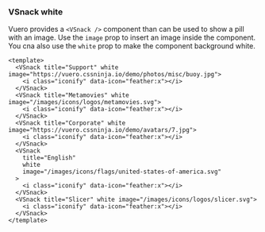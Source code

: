### VSnack white

Vuero provides a `<VSnack />` component than can be used to show
a pill with an image. Use the `image` prop to insert an image
inside the component. You cna also use the `white` prop to make
the component background white.

<!--code-->

```vue
<template>
  <VSnack title="Support" white image="https://vuero.cssninja.io/demo/photos/misc/buoy.jpg">
    <i class="iconify" data-icon="feather:x"></i>
  </VSnack>
  <VSnack title="Metamovies" white image="/images/icons/logos/metamovies.svg">
    <i class="iconify" data-icon="feather:x"></i>
  </VSnack>
  <VSnack title="Corporate" white image="https://vuero.cssninja.io/demo/avatars/7.jpg">
    <i class="iconify" data-icon="feather:x"></i>
  </VSnack>
  <VSnack
    title="English"
    white
    image="/images/icons/flags/united-states-of-america.svg"
  >
    <i class="iconify" data-icon="feather:x"></i>
  </VSnack>
  <VSnack title="Slicer" white image="/images/icons/logos/slicer.svg">
    <i class="iconify" data-icon="feather:x"></i>
  </VSnack>
</template>
```

<!--/code-->

<!--example-->

<div class="snacks">
    <VSnack title="Support" white  image="https://vuero.cssninja.io/demo/photos/misc/buoy.jpg">
        <i class="iconify" data-icon="feather:x"></i>
    </VSnack>
    <VSnack title="Metamovies" white  image="/images/icons/logos/metamovies.svg">
        <i class="iconify" data-icon="feather:x"></i>
    </VSnack>
    <VSnack title="Corporate" white  image="https://vuero.cssninja.io/demo/avatars/7.jpg">
        <i class="iconify" data-icon="feather:x"></i>
    </VSnack>
    <VSnack title="English" white  image="/images/icons/flags/united-states-of-america.svg">
        <i class="iconify" data-icon="feather:x"></i>
    </VSnack>
    <VSnack title="Slicer" white  image="/images/icons/logos/slicer.svg">
        <i class="iconify" data-icon="feather:x"></i>
    </VSnack>
</div>

<!--/example-->
